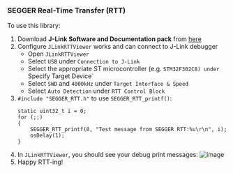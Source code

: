 ### SEGGER Real-Time Transfer (RTT)
To use this library:
1. Download **J-Link Software and Documentation pack** from [here](https://www.segger.com/downloads/jlink/)
1. Configure `JLinkRTTViewer` works and can connect to J-Link debugger
    - Open `JLinkRTTViewer`
    - Select `USB` under `Connection to J-Link`
    - Select the appropriate ST microcontroller (e.g. `STM32F302C8) under `Specify Target Device`
    - Select `SWD` and `4000kHz` under `Target Interface & Speed`
    - Select `Auto Detection` under `RTT Control Block`
1. `#include "SEGGER_RTT.h"` to use `SEGGER_RTT_printf()`:
    ```  
    static uint32_t i = 0;
    for (;;)
    {
        SEGGER_RTT_printf(0, "Test message from SEGGER RTT:%u\r\n", i);
        osDelay(1);
    }
    ```  
1. In `JLinkRTTViewer`, you should see your debug print messages:
![image](https://user-images.githubusercontent.com/16970019/61187626-b6f62c80-a628-11e9-9f7f-6d02f3082de0.png)
1. Happy RTT-ing!
